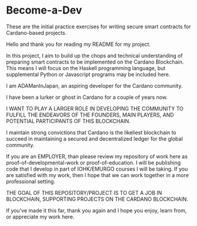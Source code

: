 # Become-a-Dev
These are the initial practice exercises for writing secure smart contracts for Cardano-based projects.

Hello and thank you for reading my README for my project.

In this project, I aim to build up the chops and technical understanding of preparing smart contracts to be implemented on the Cardano Blockchain.
This means I will focus on the Haskell programming language, but supplemental Python or Javascript programs may be included here.

I am ADAManInJapan, an aspiring developer for the Cardano community.

I have been a lurker or ghost in Cardano for a couple of years now.

I WANT TO PLAY A LARGER ROLE IN DEVELOPING THE COMMUNITY TO FULFILL THE ENDEAVORS OF THE FOUNDERS, MAIN PLAYERS, AND POTENTIAL PARTICIPANTS OF THIS BLOCKCHAIN.

I maintain strong convictions that Cardano is the likeliest blockchain to succeed in maintaining a secured and decentralized ledger for the global community.

If you are an EMPLOYER, than please review my repository of work here as proof-of-developmental-work or proof-of-education.
I will be publishing code that I develop in part of IOHK/EMURGO courses I will be taking.
If you are satisfied with my work, then I hope that we can work together in a more professional setting.

THE GOAL OF THIS REPOSITORY/PROJECT IS TO GET A JOB IN BLOCKCHAIN, SUPPORTING PROJECTS ON THE CARDANO BLOCKCHAIN.

If you've made it this far, thank you again and I hope you enjoy, learn from, or appreciate my work here.





